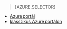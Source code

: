 > [AZURE.SELECTOR]
- [Azure portál](../articles/storage/storage-create-storage-account.md)
- [klasszikus Azure portálon](../articles/storage/storage-create-storage-account-classic-portal.md)



<!--HONumber=sep16_HO1-->


